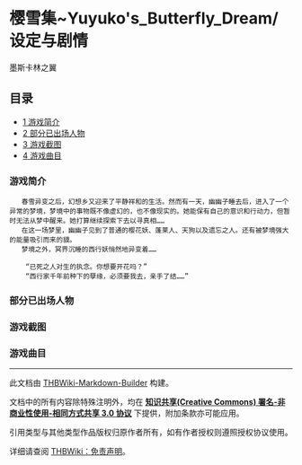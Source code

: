 # 樱雪集~Yuyuko's_Butterfly_Dream/设定与剧情

<!-- source html: G:\repos\THBWiki-Markdown-Builder\THBWikiMarkdown\Temp\main\e\e1\ns0%3A%E6%A8%B1%E9%9B%AA%E9%9B%86%7EYuyuko%27s_Butterfly_Dream%2F%E8%AE%BE%E5%AE%9A%E4%B8%8E%E5%89%A7%E6%83%85.html -->

墨斯卡林之翼

## 目录

- [1 游戏简介](#游戏简介)
- [2 部分已出场人物](#部分已出场人物)
- [3 游戏截图](#游戏截图)
- [4 游戏曲目](#游戏曲目)




### 游戏简介
```
   春雪异变之后，幻想乡又迎来了平静祥和的生活。然而有一天，幽幽子睡去后，进入了一个异常的梦境，梦境中的事物既不像虚幻的，也不像现实的。她能保有自己的意识和行动力，但暂时无法从梦中醒来。她打算继续探索下去以寻真相……
   在这一场梦里，幽幽子见到了普通的樱花妖、蓬莱人、天狗以及遗忘之人。还有被梦境强大的能量吸引而来的貘。
   梦境之外，冥界沉睡的西行妖悄然地异变着……
  
    “已死之人对生的执念。你想要开花吗？”
    “西行家千年前种下的孽缘，必须要我去，亲手了结……”
```

### 部分已出场人物
  
[](./文件-樱雪集人物1.PNG.md)
  


  
[](./文件-樱雪集人物2.PNG.md)
  


  
[](./文件-樱雪集人物3.PNG.md)
  


  
[](./文件-樱雪集人物4.PNG.md)
  


### 游戏截图
  
[](./文件-樱雪集游戏截图1.PNG.md)
  


  
[](./文件-樱雪集游戏截图2.PNG.md)
  


### 游戏曲目
  
[](./文件-樱雪集游戏曲目.PNG.md)
  






---

此文档由 [THBWiki-Markdown-Builder](https://github.com/Delsin-Yu/THBWiki-Markdown-Builder) 构建。

文档中的所有内容除特殊注明外，均在 [**知识共享(Creative Commons) 署名-非商业性使用-相同方式共享 3.0 协议**](https://creativecommons.org/licenses/by-sa/3.0/deed.zh-hans) 下提供，附加条款亦可能应用。

引用类型与其他类型作品版权归原作者所有，如有作者授权则遵照授权协议使用。

详细请查阅 [THBWiki：免责声明](https://thbwiki.cc/THBWiki:%E5%85%8D%E8%B4%A3%E5%A3%B0%E6%98%8E)。


